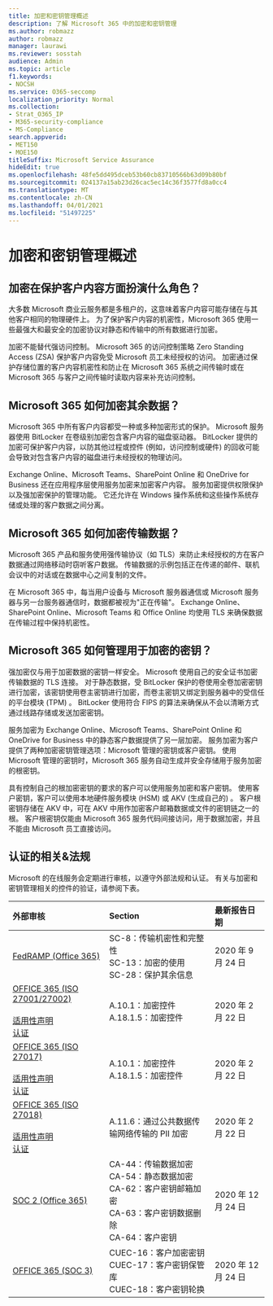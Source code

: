 ```yaml
---
title: 加密和密钥管理概述
description: 了解 Microsoft 365 中的加密和密钥管理
ms.author: robmazz
author: robmazz
manager: laurawi
ms.reviewer: sosstah
audience: Admin
ms.topic: article
f1.keywords:
- NOCSH
ms.service: O365-seccomp
localization_priority: Normal
ms.collection:
- Strat_O365_IP
- M365-security-compliance
- MS-Compliance
search.appverid:
- MET150
- MOE150
titleSuffix: Microsoft Service Assurance
hideEdit: true
ms.openlocfilehash: 48fe5dd495dceb53b60cb83710566b63d09b80bf
ms.sourcegitcommit: 024137a15ab23d26cac5ec14c36f3577fd8a0cc4
ms.translationtype: MT
ms.contentlocale: zh-CN
ms.lasthandoff: 04/01/2021
ms.locfileid: "51497225"
---
```

# <a name="encryption-and-key-management-overview"></a>加密和密钥管理概述

## <a name="what-role-does-encryption-play-in-protecting-customer-content"></a>加密在保护客户内容方面扮演什么角色？

大多数 Microsoft 商业云服务都是多租户的，这意味着客户内容可能存储在与其他客户相同的物理硬件上。 为了保护客户内容的机密性，Microsoft 365 使用一些最强大和最安全的加密协议对静态和传输中的所有数据进行加密。

加密不能替代强访问控制。 Microsoft 365 的访问控制策略 Zero Standing Access (ZSA) 保护客户内容免受 Microsoft 员工未经授权的访问。 加密通过保护存储位置的客户内容机密性和防止在 Microsoft 365 系统之间传输时或在 Microsoft 365 与客户之间传输时读取内容来补充访问控制。

## <a name="how-does-microsoft-365-encrypt-data-at-rest"></a>Microsoft 365 如何加密其余数据？

Microsoft 365 中所有客户内容都受一种或多种加密形式的保护。 Microsoft 服务器使用 BitLocker 在卷级别加密包含客户内容的磁盘驱动器。 BitLocker 提供的加密可保护客户内容，以防其他过程或控件 (例如，访问控制或硬件) 的回收可能会导致对包含客户内容的磁盘进行未经授权的物理访问。

Exchange Online、Microsoft Teams、SharePoint Online 和 OneDrive for Business 还在应用程序层使用服务加密来加密客户内容。 服务加密提供权限保护以及强加密保护的管理功能。 它还允许在 Windows 操作系统和这些操作系统存储或处理的客户数据之间分离。

## <a name="how-does-microsoft-365-encrypt-data-in-transit"></a>Microsoft 365 如何加密传输数据？

Microsoft 365 产品和服务使用强传输协议（如 TLS）来防止未经授权的方在客户数据通过网络移动时窃听客户数据。 传输数据的示例包括正在传递的邮件、联机会议中的对话或在数据中心之间复制的文件。

在 Microsoft 365 中，每当用户设备与 Microsoft 服务器通信或 Microsoft 服务器与另一台服务器通信时，数据都被视为"正在传输"。 Exchange Online、SharePoint Online、Microsoft Teams 和 Office Online 均使用 TLS 来确保数据在传输过程中保持机密性。

## <a name="how-does-microsoft-365-manage-the-keys-used-for-encryption"></a>Microsoft 365 如何管理用于加密的密钥？

强加密仅与用于加密数据的密钥一样安全。 Microsoft 使用自己的安全证书加密传输数据的 TLS 连接。 对于静态数据，受 BitLocker 保护的卷使用全卷加密密钥进行加密，该密钥使用卷主密钥进行加密，而卷主密钥又绑定到服务器中的受信任的平台模块 (TPM) 。 BitLocker 使用符合 FIPS 的算法来确保从不会以清晰方式通过线路存储或发送加密密钥。

服务加密为 Exchange Online、Microsoft Teams、SharePoint Online 和 OneDrive for Business 中的静态客户数据提供了另一层加密。 服务加密为客户提供了两种加密密钥管理选项：Microsoft 管理的密钥或客户密钥。 使用 Microsoft 管理的密钥时，Microsoft 365 服务自动生成并安全存储用于服务加密的根密钥。

具有控制自己的根加密密钥的要求的客户可以使用服务加密和客户密钥。 使用客户密钥，客户可以使用本地硬件服务模块 (HSM) 或 AKV (生成自己的) 。 客户根密钥存储在 AKV 中，可在 AKV 中用作加密客户邮箱数据或文件的密钥链之一的根。 客户根密钥仅能由 Microsoft 365 服务代码间接访问，用于数据加密，并且不能由 Microsoft 员工直接访问。

## <a name="related-external-regulations--certifications"></a>认证的相关&法规

Microsoft 的在线服务会定期进行审核，以遵守外部法规和认证。 有关与加密和密钥管理相关的控件的验证，请参阅下表。

| **外部审核** | **Section** | **最新报告日期** |
|:--------------------|:------------|:-----------------------|
| [FedRAMP (Office 365) ](https://compliance.microsoft.com/compliancemanager) | SC-8：传输机密性和完整性 <br> SC-13：加密的使用 <br> SC-28：保护其余信息 <br>  | 2020 年 9 月 24 日 |
| [OFFICE 365 (ISO 27001/27002) ](https://servicetrust.microsoft.com/ViewPage/MSComplianceGuideV3?command=Download&downloadType=Document&downloadId=d7864d4f-e053-4cc4-a964-fa526d07c3be&tab=7027ead0-3d6b-11e9-b9e1-290b1eb4cdeb&docTab=7027ead0-3d6b-11e9-b9e1-290b1eb4cdeb_ISO_Reports) <br><br> [适用性声明](https://servicetrust.microsoft.com/ViewPage/MSComplianceGuide?command=Download&downloadType=Document&downloadId=8ee1e46b-2ada-4e7b-bb7d-4c55a8cb6fcd&docTab=4ce99610-c9c0-11e7-8c2c-f908a777fa4d_ISO_Reports) <br> [认证](https://servicetrust.microsoft.com/ViewPage/MSComplianceGuideV3?command=Download&downloadType=Document&downloadId=1e84a14a-2468-45ac-9412-5e53250d57ec&tab=7027ead0-3d6b-11e9-b9e1-290b1eb4cdeb&docTab=7027ead0-3d6b-11e9-b9e1-290b1eb4cdeb_ISO_Reports) | A.10.1：加密控件 <br> A.18.1.5：加密控件 | 2020 年 2 月 22 日 |
| [OFFICE 365 (ISO 27017) ](https://servicetrust.microsoft.com/ViewPage/MSComplianceGuideV3?command=Download&downloadType=Document&downloadId=d7864d4f-e053-4cc4-a964-fa526d07c3be&tab=7027ead0-3d6b-11e9-b9e1-290b1eb4cdeb&docTab=7027ead0-3d6b-11e9-b9e1-290b1eb4cdeb_ISO_Reports) <br><br> [适用性声明](https://servicetrust.microsoft.com/ViewPage/MSComplianceGuide?command=Download&downloadType=Document&downloadId=8ee1e46b-2ada-4e7b-bb7d-4c55a8cb6fcd&docTab=4ce99610-c9c0-11e7-8c2c-f908a777fa4d_ISO_Reports) <br> [认证](https://servicetrust.microsoft.com/ViewPage/MSComplianceGuideV3?command=Download&downloadType=Document&downloadId=70de0999-5451-43a3-9ef4-761e8fbfb1a3&tab=7027ead0-3d6b-11e9-b9e1-290b1eb4cdeb&docTab=7027ead0-3d6b-11e9-b9e1-290b1eb4cdeb_ISO_Reports) | A.10.1：加密控件 <br> A.18.1.5：加密控件 | 2020 年 2 月 22 日 |
| [OFFICE 365 (ISO 27018) ](https://servicetrust.microsoft.com/ViewPage/MSComplianceGuideV3?command=Download&downloadType=Document&downloadId=d7864d4f-e053-4cc4-a964-fa526d07c3be&tab=7027ead0-3d6b-11e9-b9e1-290b1eb4cdeb&docTab=7027ead0-3d6b-11e9-b9e1-290b1eb4cdeb_ISO_Reports) <br><br> [适用性声明](https://servicetrust.microsoft.com/ViewPage/MSComplianceGuide?command=Download&downloadType=Document&downloadId=8ee1e46b-2ada-4e7b-bb7d-4c55a8cb6fcd&docTab=4ce99610-c9c0-11e7-8c2c-f908a777fa4d_ISO_Reports) <br> [认证](https://servicetrust.microsoft.com/ViewPage/MSComplianceGuideV3?command=Download&downloadType=Document&downloadId=43e89534-f48d-42ea-a7a7-3523ff516036&tab=7027ead0-3d6b-11e9-b9e1-290b1eb4cdeb&docTab=7027ead0-3d6b-11e9-b9e1-290b1eb4cdeb_ISO_Reports) | A.11.6：通过公共数据传输网络传输的 PII 加密 | 2020 年 2 月 22 日 |
| [SOC 2 (Office 365) ](https://servicetrust.microsoft.com/ViewPage/MSComplianceGuideV3?command=Download&downloadType=Document&downloadId=a73c1738-7892-42b7-acd3-87b6371c53f6&tab=7027ead0-3d6b-11e9-b9e1-290b1eb4cdeb&docTab=7027ead0-3d6b-11e9-b9e1-290b1eb4cdeb_SOC_%2F_SSAE_16_Reports) | CA-44：传输数据加密 <br> CA-54：静态数据加密 <br> CA-62：客户密钥邮箱加密 <br> CA-63：客户密钥数据删除 <br> CA-64：客户密钥 | 2020 年 12 月 24 日 |
| [OFFICE 365 (SOC 3) ](https://servicetrust.microsoft.com/ViewPage/MSComplianceGuideV3?command=Download&downloadType=Document&downloadId=274054e5-4968-48d2-bf94-9a8eda5d7a93&tab=7027ead0-3d6b-11e9-b9e1-290b1eb4cdeb&docTab=7027ead0-3d6b-11e9-b9e1-290b1eb4cdeb_SOC_%2F_SSAE_16_Reports) | CUEC-16：客户加密密钥 <br> CUEC-17：客户密钥保管库 <br>  CUEC-18：客户密钥轮换| 2020 年 12 月 24 日 |
